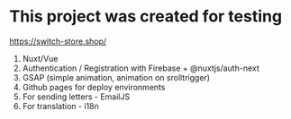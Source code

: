 # This project was created for testing

https://switch-store.shop/

1) Nuxt/Vue
2) Authentication / Registration with Firebase + @nuxtjs/auth-next
3) GSAP (simple animation, animation on srolltrigger)
4) Github pages for deploy environments
5) For sending letters - EmailJS
6) For translation - i18n


